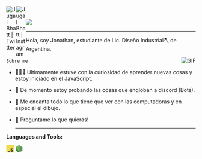 <!--
Hi! This is an easter egg.
Congratulations you found the first one!
-->
  </a>
  <a href="https://twitter.com/jonaalzz">
    <img align="left" alt="Jugal Bhatt | Twitter" width="26px" src="https://user-images.githubusercontent.com/59298950/180104350-741d602c-d029-4446-abe9-c89676883e0d.png" />
  <a href="https://www.instagram.com/jonalunaa/">
    <img align="left" alt="Jugal Bhatt | Instagram" width="26px" src="https://user-images.githubusercontent.com/59298950/180104027-ec7c9570-0463-464e-8d3b-e1097cfaa53d.png" />
  </a>
  <br>
  <br>
  <img src="https://komarev.com/ghpvc/?username=E1ci&color=orange">
  
  ---
  
Hola, soy Jonathan, estudiante de Lic. Diseño Industrial🪓 de Argentina.


  <img align="right" alt="GIF" src="https://raw.githubusercontent.com/gist/theAdityaNVS/f5b585d1082da2dffffea32434f37956/raw/7f9552d0a179b4f84059259fa878199e369b069c/GitHub-logo.gif" />

``Sobre me``

- 👨🏽‍💻 Ultimamente estuve con la curiosidad de aprender nuevas cosas y estoy iniciado en el JavaScript.
- 🌱 De momento estoy probando las cosas que engloban a discord (Bots). 
- 🤔 Me encanta todo lo que tiene que ver con las computadoras y en especial el dibujo.
- 💬 Preguntame lo que quieras!
  
  ---

**Languages and Tools:** 

<code><img height="20" src="https://raw.githubusercontent.com/github/explore/80688e429a7d4ef2fca1e82350fe8e3517d3494d/topics/javascript/javascript.png"></code>
<code><img height="20" src="https://raw.githubusercontent.com/github/explore/80688e429a7d4ef2fca1e82350fe8e3517d3494d/topics/nodejs/nodejs.png"></code>
